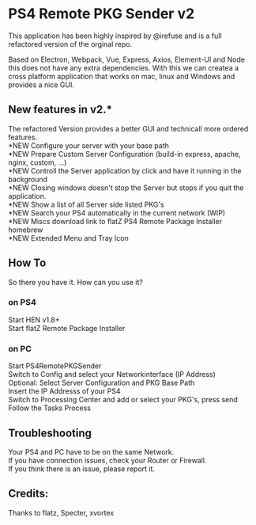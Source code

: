 # PS4 Remote PKG Sender v2  

This application has been highly inspired by @irefuse and is a full refactored version of the orginal repo.  

Based on Electron, Webpack, Vue, Express, Axios, Element-UI and Node this does not have any extra
dependencies. With this we can createa a cross platform application that works on mac, linux and Windows
and provides a nice GUI.  


## New features in v2.*
The refactored Version provides a better GUI and technicall more ordered features.  
*NEW Configure your server with your base path  
*NEW Prepare Custom Server Configuration (build-in express, apache, nginx, custom, ...)  
*NEW Controll the Server application by click and have it running in the background  
*NEW Closing windows doesn't stop the Server but stops if you quit the application.   
*NEW Show a list of all Server side listed PKG's  
*NEW Search your PS4 automatically in the current network (WIP)  
*NEW Miscs download link to flatZ PS4 Remote Package Installer homebrew  
*NEW Extended Menu and Tray Icon  

## How To
So there you have it. How can you use it?  

### on PS4
Start HEN v1.8+  
Start flatZ Remote Package Installer  

### on PC
Start PS4RemotePKGSender  
Switch to Config and select your Networkinterface (IP Address)  
Optional: Select Server Configuration and PKG Base Path  
Insert the IP Addresss of your PS4  
Switch to Processing Center and add or select your PKG's, press send  
Follow the Tasks Process  

## Troubleshooting
Your PS4 and PC have to be on the same Network.  
If you have connection issues, check your Router or Firewall.  
If you think there is an issue, please report it.  

## Credits:
Thanks to flatz, Specter, xvortex
